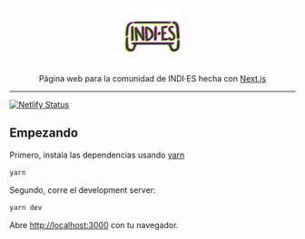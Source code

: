 <div align="center">
  <a href="https://indi-es.com">
    <img height="100" width="auto" alt="INDI·ES" src="/public/android-chrome-512x512.png?raw" />
  </a>
  
  <br/>
  <p>Página web para la comunidad de INDI·ES hecha con <a href="https://nextjs.org/">Next.js</a></p>
</div>
<hr />

[![Netlify Status](https://api.netlify.com/api/v1/badges/e38bb41a-f95e-4ab1-b389-206fe979db98/deploy-status)](https://app.netlify.com/sites/indi-es/deploys)


## Empezando

Primero, instala las dependencias usando [yarn](https://yarnpkg.com/)

```bash
yarn
```

Segundo, corre el development server:

```bash
yarn dev
```

Abre [http://localhost:3000](http://localhost:3000) con tu navegador.
